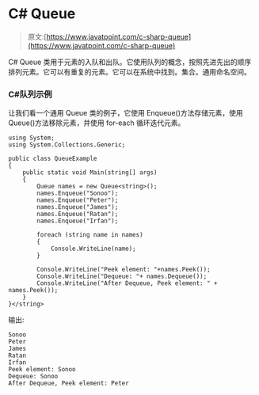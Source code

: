 # C# Queue

> 原文:[https://www.javatpoint.com/c-sharp-queue](https://www.javatpoint.com/c-sharp-queue)

C# Queue <t>类用于元素的入队和出队。它使用队列的概念，按照先进先出的顺序排列元素。它可以有重复的元素。它可以在系统中找到。集合。通用命名空间。</t>

### C#队列<t>示例</t>

让我们看一个通用 Queue <t>类的例子，它使用 Enqueue()方法存储元素，使用 Queue()方法移除元素，并使用 for-each 循环迭代元素。</t>

```
using System;
using System.Collections.Generic;

public class QueueExample
{
    public static void Main(string[] args)
    {
        Queue names = new Queue<string>();
        names.Enqueue("Sonoo");
        names.Enqueue("Peter");
        names.Enqueue("James");
        names.Enqueue("Ratan");
        names.Enqueue("Irfan");

        foreach (string name in names)
        {
            Console.WriteLine(name);
        }

        Console.WriteLine("Peek element: "+names.Peek());
        Console.WriteLine("Dequeue: "+ names.Dequeue());
        Console.WriteLine("After Dequeue, Peek element: " + names.Peek());
    }
}</string> 
```

输出:

```
Sonoo
Peter
James
Ratan
Irfan
Peek element: Sonoo
Dequeue: Sonoo
After Dequeue, Peek element: Peter

```